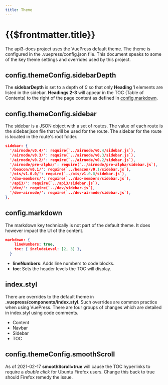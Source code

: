 ```yaml
---
title: Theme
---
```


# {{$frontmatter.title}}

<TocHeader /> <TOC class="table-of-contents" :include-level="[2,3]" />

The api3-docs project uses the VuePress default theme. The theme is configured in the .vuepress/config.json file. This document speaks to some of the key theme settings and overrides used by this project.

## config.themeConfig.sidebarDepth

The **sidebarDepth** is set to a depth of _0_ so that only **Heading 1** elements are listed in the sidebar. **Headings 2-3** will appear in the TOC (Table of Contents) to the right of the page content as defined in [config.markdown](#config.themeConfig).

## config.themeConfig.sidebar

The sidebar is a JSON object with a set of routes. The value of each route is the sidebar.json file that will be used for the route. The sidebar for the route is located in the route's root folder.

```json
sidebar: {
  '/airnode/v0.4/': require(`../airnode/v0.4/sidebar.js`),
  '/airnode/v0.3/': require(`../airnode/v0.3/sidebar.js`),
  '/airnode/v0.2/': require(`../airnode/v0.2/sidebar.js`),
  '/airnode/pre-alpha/': require(`../airnode/pre-alpha/sidebar.js`),
  '/beacon/v0.1/': require(`../beacon/v0.1/sidebar.js`),
  '/ois/v1.0.0/': require(`../ois/v1.0.0/sidebar.js`),
  '/dao-members/': require(`../dao-members/sidebar.js`),
  '/api3/': require(`../api3/sidebar.js`),
  '/dev/': require(`../dev/sidebar.js`),
  '/dev-airnode/': require(`../dev-airnode/sidebar.js`),
},
```

## config.markdown

The markdown key technically is not part of the default theme. It does however impact the UI of the content.

```json
markdown: {
    lineNumbers: true,
    toc: { includeLevel: [2, 3] },
  }
```

- **lineNumbers**: Adds line numbers to code blocks.
- **toc**: Sets the header levels the TOC will display.

## index.styl

There are overrides to the default theme in **.vuepress/components/index.styl**. Such overrides are common practice when using VuePress. There are four groups of changes which are detailed in index.styl using code comments.

- Content
- Navbar
- Sidebar
- TOC

## config.themeConfig.smoothScroll

As of 2021-02-17 **smoothScroll=true** will cause the TOC hyperlinks to require a _double click_ for Ubuntu Firefox users. Change this back to true should Firefox remedy the issue.
